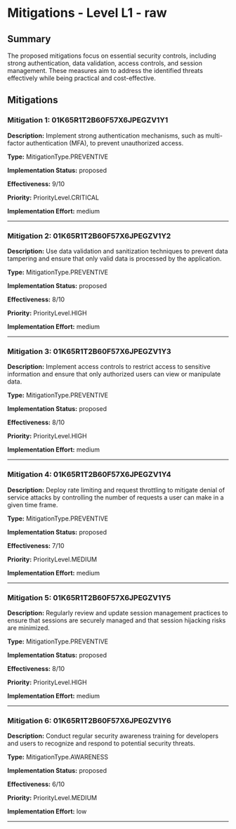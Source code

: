 # Mitigations - Level L1 - raw

## Summary

The proposed mitigations focus on essential security controls, including strong authentication, data validation, access controls, and session management. These measures aim to address the identified threats effectively while being practical and cost-effective.

## Mitigations

### Mitigation 1: 01K65R1T2B60F57X6JPEGZV1Y1

**Description:** Implement strong authentication mechanisms, such as multi-factor authentication (MFA), to prevent unauthorized access.

**Type:** MitigationType.PREVENTIVE

**Implementation Status:** proposed

**Effectiveness:** 9/10

**Priority:** PriorityLevel.CRITICAL

**Implementation Effort:** medium

---

### Mitigation 2: 01K65R1T2B60F57X6JPEGZV1Y2

**Description:** Use data validation and sanitization techniques to prevent data tampering and ensure that only valid data is processed by the application.

**Type:** MitigationType.PREVENTIVE

**Implementation Status:** proposed

**Effectiveness:** 8/10

**Priority:** PriorityLevel.HIGH

**Implementation Effort:** medium

---

### Mitigation 3: 01K65R1T2B60F57X6JPEGZV1Y3

**Description:** Implement access controls to restrict access to sensitive information and ensure that only authorized users can view or manipulate data.

**Type:** MitigationType.PREVENTIVE

**Implementation Status:** proposed

**Effectiveness:** 8/10

**Priority:** PriorityLevel.HIGH

**Implementation Effort:** medium

---

### Mitigation 4: 01K65R1T2B60F57X6JPEGZV1Y4

**Description:** Deploy rate limiting and request throttling to mitigate denial of service attacks by controlling the number of requests a user can make in a given time frame.

**Type:** MitigationType.PREVENTIVE

**Implementation Status:** proposed

**Effectiveness:** 7/10

**Priority:** PriorityLevel.MEDIUM

**Implementation Effort:** medium

---

### Mitigation 5: 01K65R1T2B60F57X6JPEGZV1Y5

**Description:** Regularly review and update session management practices to ensure that sessions are securely managed and that session hijacking risks are minimized.

**Type:** MitigationType.PREVENTIVE

**Implementation Status:** proposed

**Effectiveness:** 8/10

**Priority:** PriorityLevel.HIGH

**Implementation Effort:** medium

---

### Mitigation 6: 01K65R1T2B60F57X6JPEGZV1Y6

**Description:** Conduct regular security awareness training for developers and users to recognize and respond to potential security threats.

**Type:** MitigationType.AWARENESS

**Implementation Status:** proposed

**Effectiveness:** 6/10

**Priority:** PriorityLevel.MEDIUM

**Implementation Effort:** low

---

